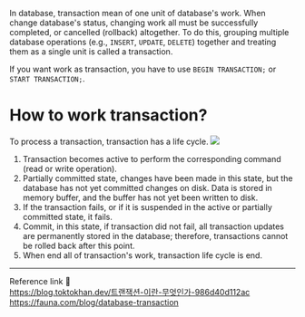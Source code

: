 In database, transaction mean of one unit of database's work. When change database's status, changing work all must be successfully completed, or cancelled (rollback) altogether. To do this, grouping multiple database operations (e.g., `INSERT`, `UPDATE`, `DELETE`) together and treating them as a single unit is called a transaction.

If you want work as transaction, you have to use `BEGIN TRANSACTION;` or `START TRANSACTION;`.
# How to work transaction?
To process a transaction, transaction has a life cycle.
![](https://images.contentful.com/po4qc9xpmpuh/6jbcyfzdVJlc6XCUbzgMzb/96b1a9f0594f1d769f2254bd1abf25c1/database-transaction-1__1_.png)
1. Transaction becomes active to perform the corresponding command (read or write operation).
2. Partially committed state, changes have been made in this state, but the database has not yet committed changes on disk. Data is stored in memory buffer, and the buffer has not yet been written to disk.
3. If the transaction fails, or if it is suspended in the active or partially committed state, it fails.
4. Commit, in this state, if transaction did not fail, all transaction updates are permanently stored in the database; therefore, transactions cannot be rolled back after this point.
5. When end all of transaction's work, transaction life cycle is end.

---
Reference link 🙂           
https://blog.toktokhan.dev/트랜잭션-이란-무엇인가-986d40d112ac          
https://fauna.com/blog/database-transaction           